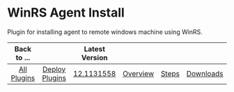 
WinRS Agent Install
===================


Plugin for installing agent to remote windows machine using WinRS.




|Back to ...||Latest Version||||
| :---: | :---: | :---: | :---: | :---: | :---: |
|[All Plugins](../../index.md)|[Deploy Plugins](../README.md)|[12.1131558]()|[Overview](overview.md)|[Steps](steps.md)|[Downloads](downloads.md)|
